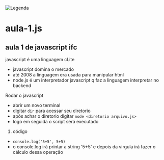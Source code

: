 ![Legenda](https://upload.wikimedia.org/wikipedia/commons/thumb/9/99/Unofficial_JavaScript_logo_2.svg/512px-Unofficial_JavaScript_logo_2.svg.png)
# aula-1.js
## aula 1 de javascript ifc

javascript é uma linguagem cLite

- javascript domina o mercado
- até 2008 a linguagem era usada para manipular html
- node.js é um interpretador javascript q faz a linguagem interpretar no backend


Rodar o javascript
- abrir um novo terminal
- digitar `dir` para acessar seu diretorio
- após achar o diretorio digitar `node <diretorio arquivo.js>`
- logo em seguida o script será executado


1. código
- `console.log('5+5', 5+5)`
- o console.log irá printar a string '5+5' e depois da virgula irá fazer o cálculo dessa operação

